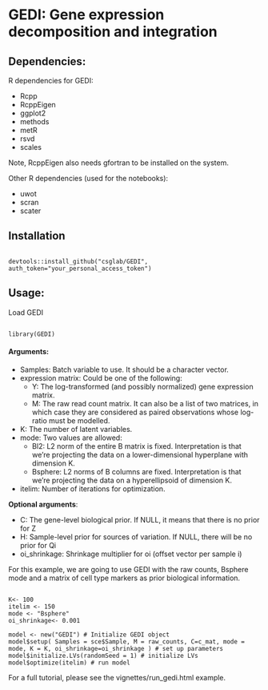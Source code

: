 # GEDI: Gene expression decomposition and integration

## **Dependencies:** 

R dependencies for GEDI:

  * Rcpp
  * RcppEigen
  * ggplot2
  * methods
  * metR
  * rsvd
  * scales	

Note, RcppEigen also needs gfortran to be installed on the system.

Other R dependencies (used for the notebooks):

  * uwot
  * scran
  * scater
  
## Installation

```{r}

devtools::install_github("csglab/GEDI", auth_token="your_personal_access_token")

```


## **Usage:**  

Load GEDI

```{r}

library(GEDI)

```

#### **Arguments:**

* Samples:  Batch variable to use. It should be a character vector.
* expression matrix: Could be one of the following:
	+ Y: The log-transformed (and possibly normalized) gene expression matrix.
	+ M: The raw read count matrix.  It can also be a list of two matrices, in which case they are considered as paired observations whose log-ratio must be modelled.
* K: The number of latent variables.
* mode: Two values are allowed: 
	+ Bl2: L2 norm of the entire B matrix is fixed. Interpretation is that we’re projecting the data on a lower-dimensional hyperplane with dimension K. 
	+ Bsphere: L2 norms of B columns are fixed. Interpretation is that we’re projecting the data on a hyperellipsoid of dimension K. 	
* itelim: Number of iterations for optimization.

**Optional arguments**:

* C: The gene-level biological prior. If NULL, it means that there is no prior for Z
* H: Sample-level prior for sources of variation. If NULL, there will be no prior for Qi 
* oi_shrinkage: Shrinkage multiplier for oi (offset vector per sample i)

For this example, we are going to use GEDI with the raw counts, Bsphere mode and a matrix of cell type markers as prior biological information.

```{r}

K<- 100
itelim <- 150
mode <- "Bsphere"
oi_shrinkage<- 0.001

model <- new("GEDI") # Initialize GEDI object
model$setup( Samples = sce$Sample, M = raw_counts, C=c_mat, mode = mode, K = K, oi_shrinkage=oi_shrinkage ) # set up parameters
model$initialize.LVs(randomSeed = 1) # initialize LVs
model$optimize(itelim) # run model

```

For a full tutorial, please see the vignettes/run_gedi.html example. 

